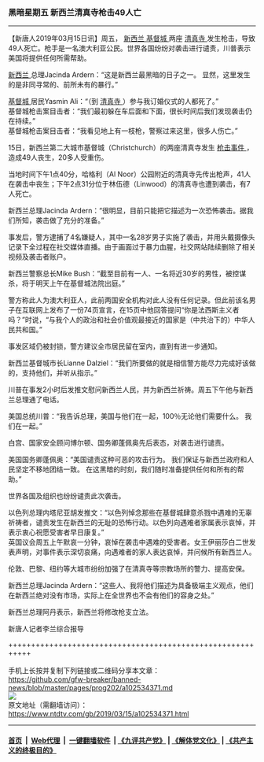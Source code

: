 ### 黑暗星期五 新西兰清真寺枪击49人亡
------------------------

<div class="post_content" itemprop="articleBody">
 <p>
  【新唐人2019年03月15日讯】周五，
  <a href="https://www.ntdtv.com/gb/新西兰.htm">
   新西兰
  </a>
  <a href="https://www.ntdtv.com/gb/基督城.htm">
   基督城
  </a>
  两座
  <a href="https://www.ntdtv.com/gb/清真寺.htm">
   清真寺
  </a>
  发生枪击，导致49人死亡。枪手是一名澳大利亚公民。世界各国纷纷对袭击进行谴责，川普表示美国将提供任何所需帮助。
 </p>
 <p>
  <a href="https://www.ntdtv.com/gb/新西兰.htm">
   新西兰
  </a>
  总理Jacinda Ardern：“这是新西兰最黑暗的日子之一。 显然，这里发生的是非同寻常的、前所未有的暴行。”
 </p>
 <p>
  <a href="https://www.ntdtv.com/gb/基督城.htm">
   基督城
  </a>
  居民Yasmin Ali：“（到
  <a href="https://www.ntdtv.com/gb/清真寺.htm">
   清真寺
  </a>
  ）参与我订婚仪式的人都死了。”
  <br/>
  基督城枪击案目击者：“我们最初躲在车后面和下面，很长时间后我们发现袭击仍在持续。”
  <br/>
  基督城枪击案目击者：“我看见地上有一枝枪，警察过来这里，很多人伤亡。”
 </p>
 <p>
  15日，新西兰第二大城市基督城（Christchurch）的两座清真寺发生
  <a href="https://www.ntdtv.com/gb/枪击事件.htm">
   枪击事件
  </a>
  ，造成49人丧生，20多人受重伤。
 </p>
 <p>
  当地时间下午1点40分，哈格利（Al Noor）公园附近的清真寺先传出枪声，41人在袭击中丧生；下午2点31分位于林伍德（Linwood）的清真寺也遭到袭击，有7人死亡。
 </p>
 <p>
  新西兰总理Jacinda Ardern：“很明显，目前只能把它描述为一次恐怖袭击。据我们所知，袭击做了充分的准备。”
 </p>
 <p>
  事发后，警方逮捕了4名嫌疑人，其中一名28岁男子实施了袭击，并用头戴摄像头记录下全过程在社交媒体直播。由于画面过于暴力血腥，社交网站陆续删除了相关视频及袭击者账户。
 </p>
 <p>
  新西兰警察总长Mike Bush：“截至目前有一人、一名将近30岁的男性，被控谋杀，将于明天上午在基督城法院出庭。”
 </p>
 <p>
  警方称此人为澳大利亚人，此前两国安全机构对此人没有任何记录。但此前该名男子在互联网上发布了一份74页宣言，在15页中他回答提问“你是法西斯主义者吗？”时说，“与我个人的政治和社会价值观最接近的国家是（中共治下的）中华人民共和国。”
 </p>
 <p>
  事发区域仍被封锁，警方建议全市居民留在室内，直到有进一步通知。
 </p>
 <p>
  新西兰基督城市长Lianne Dalziel：“我们所要做的就是相信警方能尽力完成好该做的，支持他们，并听从指示。”
 </p>
 <p>
  川普在事发2小时后发推文慰问新西兰人民，并为新西兰祈祷。周五下午他与新西兰总理通了电话。
 </p>
 <p>
  美国总统川普：“我告诉总理，美国与他们在一起，100％无论他们需要什么。 我们在一起。”
 </p>
 <p>
  白宫、国家安全顾问博尔顿、国务卿蓬佩奥先后表态，对袭击进行谴责。
 </p>
 <p>
  美国国务卿蓬佩奥：“美国谴责这种可恶的攻击行为。 我们保证与新西兰政府和人民坚定不移地团结一致。 在这黑暗的时刻，我们随时准备提供任何和所有的帮助。”
 </p>
 <p>
  世界各国及组织也纷纷谴责此次袭击。
 </p>
 <p>
  以色列总理内塔尼亚胡发推文：“以色列悼念那些在基督城肆意杀戮中遇难的无辜祈祷者，谴责发生在新西兰的无耻的恐怖行动。以色列向遇难者家属表示哀悼，并表示衷心祝愿受害者早日康复。”
  <br/>
  英国议会周五上午默哀一分钟，哀悼在袭击中遇难的受害者。女王伊丽莎白二世发表声明，对事件表示深切哀痛，向遇难者的家人表达哀悼，并问候所有新西兰人。
 </p>
 <p>
  伦敦、巴黎、纽约等大城市纷纷加强了在清真寺等宗教场所的警力、提高安保。
 </p>
 <p>
  新西兰总理Jacinda Ardern：“这些人、我将他们描述为具备极端主义观点，他们在新西兰绝对没有市场，实际上在全世界也不会有他们的容身之处。”
 </p>
 <p>
  新西兰总理阿丹表示，新西兰将修改枪支立法。
 </p>
 <p>
  新唐人记者李兰综合报导
 </p>
 <div class="single_ad">
 </div>
</div>

+++++++++++++++++++++++++++++++++++++++++++++++++++++++++++<br/><br/>
手机上长按并复制下列链接或二维码分享本文章：<br/>
https://github.com/gfw-breaker/banned-news/blob/master/pages/prog202/a102534371.md <br/>
<a href='https://github.com/gfw-breaker/banned-news/blob/master/pages/prog202/a102534371.md'><img src='https://github.com/gfw-breaker/banned-news/blob/master/pages/prog202/a102534371.md.png'/></a> <br/>
原文地址（需翻墙访问）：https://www.ntdtv.com/gb/2019/03/15/a102534371.html


------------------------
#### [首页](https://github.com/gfw-breaker/banned-news/blob/master/README.md) &nbsp;|&nbsp; [Web代理](https://github.com/labour-camp/helloworld) &nbsp;|&nbsp; [一键翻墙软件](https://github.com/gfw-breaker/nogfw/blob/master/README.md) &nbsp;| [《九评共产党》](https://github.com/gfw-breaker/9ping.md/blob/master/README.md#九评之一评共产党是什么) | [《解体党文化》](https://github.com/gfw-breaker/jtdwh.md/blob/master/README.md) | [《共产主义的终极目的》](https://github.com/gfw-breaker/gczydzjmd.md/blob/master/README.md)

